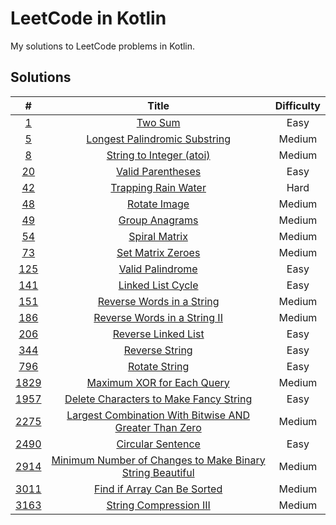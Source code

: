 # LeetCode in Kotlin

My solutions to LeetCode problems in Kotlin.

## Solutions

|                                                #                                                 |                                                            Title                                                             | Difficulty |
|:------------------------------------------------------------------------------------------------:|:----------------------------------------------------------------------------------------------------------------------------:|:----------:|
|                     [1](https://leetcode.com/problems/two-sum/description/)                      |                              [Two Sum](src/main/kotlin/com/schmoczer/leetcode/_0001/TwoSum.kt)                               |    Easy    |
|                [5](https://leetcode.com/problems/longest-palindromic-substring/)                 |         [Longest Palindromic Substring](src/main/kotlin/com/schmoczer/leetcode/_0005/LongestPalindromicSubstring.kt)         |   Medium   |
|                    [8](https://leetcode.com/problems/string-to-integer-atoi/)                    |                 [String to Integer (atoi)](src/main/kotlin/com/schmoczer/leetcode/_0008/StringToInteger.kt)                  |   Medium   |
|                      [20](https://leetcode.com/problems/valid-parentheses/)                      |                    [Valid Parentheses](src/main/kotlin/com/schmoczer/leetcode/_0020/ValidParentheses.kt)                     |    Easy    |
|                     [42](https://leetcode.com/problems/trapping-rain-water/)                     |                   [Trapping Rain Water](src/main/kotlin/com/schmoczer/leetcode/_0042/TrappingRainWater.kt)                   |    Hard    |
|                        [48](https://leetcode.com/problems/rotate-image/)                         |                         [Rotate Image](src/main/kotlin/com/schmoczer/leetcode/_0048/RotateImage.kt)                          |   Medium   |
|                       [49](https://leetcode.com/problems/group-anagrams/)                        |                       [Group Anagrams](src/main/kotlin/com/schmoczer/leetcode/_0049/GroupAnagrams.kt)                        |   Medium   |
|                        [54](https://leetcode.com/problems/spiral-matrix/)                        |                        [Spiral Matrix](src/main/kotlin/com/schmoczer/leetcode/_0054/SpiralMatrix.kt)                         |   Medium   |
|                      [73](https://leetcode.com/problems/set-matrix-zeroes/)                      |                     [Set Matrix Zeroes](src/main/kotlin/com/schmoczer/leetcode/_0073/SetMatrixZeroes.kt)                     |   Medium   |
|                      [125](https://leetcode.com/problems/valid-palindrome/)                      |                     [Valid Palindrome](src/main/kotlin/com/schmoczer/leetcode/_0125/ValidPalindrome.kt)                      |    Easy    |
|                     [141](https://leetcode.com/problems/linked-list-cycle/)                      |                     [Linked List Cycle](src/main/kotlin/com/schmoczer/leetcode/_0141/LinkedListCycle.kt)                     |    Easy    |
|                 [151](https://leetcode.com/problems/reverse-words-in-a-string/)                  |              [Reverse Words in a String](src/main/kotlin/com/schmoczer/leetcode/_0151/ReverseWordsInString.kt)               |   Medium   |
|                [186](https://leetcode.com/problems/reverse-words-in-a-string-ii/)                |         [Reverse Words in a String II](src/main/kotlin/com/schmoczer/leetcode/_0186/ReverseWordsInStringInPlace.kt)          |   Medium   |
|                    [206](https://leetcode.com/problems/reverse-linked-list/)                     |                   [Reverse Linked List](src/main/kotlin/com/schmoczer/leetcode/_0206/ReverseLinkedList.kt)                   |    Easy    |
|                       [344](https://leetcode.com/problems/reverse-string/)                       |                       [Reverse String](src/main/kotlin/com/schmoczer/leetcode/_0344/ReverseString.kt)                        |    Easy    |
|                       [796](https://leetcode.com/problems/rotate-string/)                        |                        [Rotate String](src/main/kotlin/com/schmoczer/leetcode/_0796/RotateString.kt)                         |    Easy    |
|                [1829](https://leetcode.com/problems/maximum-xor-for-each-query/)                 |             [Maximum XOR for Each Query](src/main/kotlin/com/schmoczer/leetcode/_1829/MaximumXorForEachQuery.kt)             |   Medium   |
|          [1957](https://leetcode.com/problems/delete-characters-to-make-fancy-string/)           | [Delete Characters to Make Fancy String](src/main/kotlin/com/schmoczer/leetcode/_1957/DeleteCharactersToMakeFancyString.kt)  |    Easy    |
|  [2275](https://leetcode.com/problems/largest-combination-with-bitwise-and-greater-than-zero/)   | [Largest Combination With Bitwise AND Greater Than Zero](src/main/kotlin/com/schmoczer/leetcode/_2275/LargestCombination.kt) |   Medium   |
|                     [2490](https://leetcode.com/problems/circular-sentence/)                     |                    [Circular Sentence](src/main/kotlin/com/schmoczer/leetcode/_2490/CircularSentence.kt)                     |    Easy    |
| [2914](https://leetcode.com/problems/minimum-number-of-changes-to-make-binary-string-beautiful/) |   [Minimum Number of Changes to Make Binary String Beautiful](src/main/kotlin/com/schmoczer/leetcode/_2914/MinChanges.kt)    |   Medium   |
|                [3011](https://leetcode.com/problems/find-if-array-can-be-sorted/)                |            [Find if Array Can Be Sorted](src/main/kotlin/com/schmoczer/leetcode/_3011/FindIfArrayCanBeSorted.kt)             |   Medium   |
|                  [3163](https://leetcode.com/problems/string-compression-iii/)                   |                 [String Compression III](src/main/kotlin/com/schmoczer/leetcode/_3163/StringCompression3.kt)                 |   Medium   |
